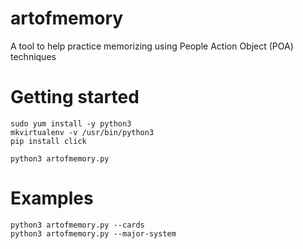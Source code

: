 # artofmemory
A tool to help practice memorizing using People Action Object (POA) techniques

# Getting started

    sudo yum install -y python3
    mkvirtualenv -v /usr/bin/python3
    pip install click
    
    python3 artofmemory.py

# Examples

    python3 artofmemory.py --cards
    python3 artofmemory.py --major-system
